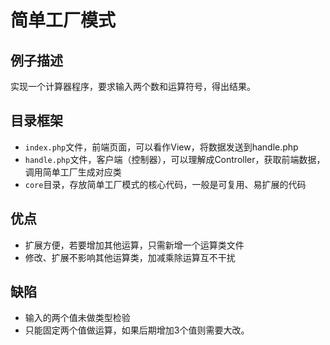 # 简单工厂模式

## 例子描述

实现一个计算器程序，要求输入两个数和运算符号，得出结果。

## 目录框架

- `index.php`文件，前端页面，可以看作View，将数据发送到handle.php
- `handle.php`文件，客户端（控制器），可以理解成Controller，获取前端数据，调用简单工厂生成对应类
- `core`目录，存放简单工厂模式的核心代码，一般是可复用、易扩展的代码

## 优点

- 扩展方便，若要增加其他运算，只需新增一个运算类文件
- 修改、扩展不影响其他运算类，加减乘除运算互不干扰

## 缺陷

- 输入的两个值未做类型检验
- 只能固定两个值做运算，如果后期增加3个值则需要大改。
